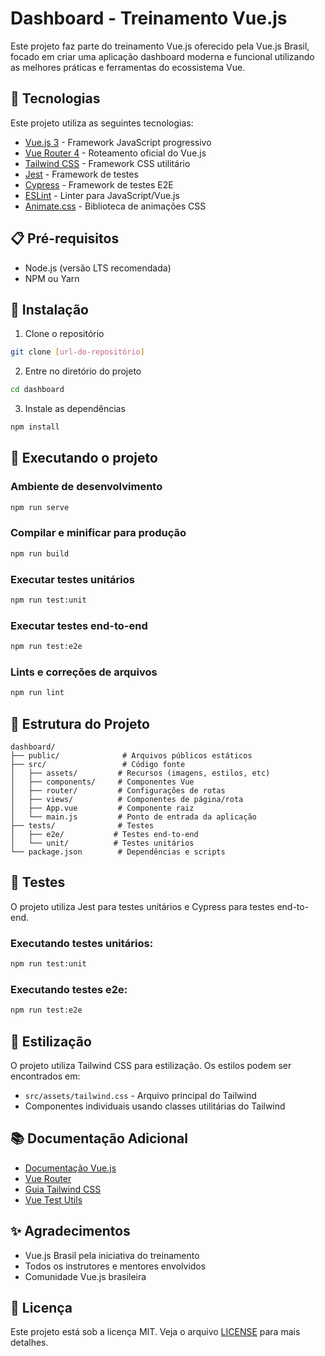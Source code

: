 # Dashboard - Treinamento Vue.js

Este projeto faz parte do treinamento Vue.js oferecido pela Vue.js Brasil, focado em criar uma aplicação dashboard moderna e funcional utilizando as melhores práticas e ferramentas do ecossistema Vue.

## 🚀 Tecnologias

Este projeto utiliza as seguintes tecnologias:

- [Vue.js 3](https://vuejs.org/) - Framework JavaScript progressivo
- [Vue Router 4](https://router.vuejs.org/) - Roteamento oficial do Vue.js
- [Tailwind CSS](https://tailwindcss.com/) - Framework CSS utilitário
- [Jest](https://jestjs.io/) - Framework de testes
- [Cypress](https://www.cypress.io/) - Framework de testes E2E
- [ESLint](https://eslint.org/) - Linter para JavaScript/Vue.js
- [Animate.css](https://animate.style/) - Biblioteca de animações CSS

## 📋 Pré-requisitos

- Node.js (versão LTS recomendada)
- NPM ou Yarn

## 🔧 Instalação

1. Clone o repositório
```bash
git clone [url-do-repositório]
```

2. Entre no diretório do projeto
```bash
cd dashboard
```

3. Instale as dependências
```bash
npm install
```

## 🚀 Executando o projeto

### Ambiente de desenvolvimento
```bash
npm run serve
```

### Compilar e minificar para produção
```bash
npm run build
```

### Executar testes unitários
```bash
npm run test:unit
```

### Executar testes end-to-end
```bash
npm run test:e2e
```

### Lints e correções de arquivos
```bash
npm run lint
```

## 📁 Estrutura do Projeto

```
dashboard/
├── public/              # Arquivos públicos estáticos
├── src/                 # Código fonte
│   ├── assets/         # Recursos (imagens, estilos, etc)
│   ├── components/     # Componentes Vue
│   ├── router/         # Configurações de rotas
│   ├── views/          # Componentes de página/rota
│   ├── App.vue         # Componente raiz
│   └── main.js         # Ponto de entrada da aplicação
├── tests/              # Testes
│   ├── e2e/           # Testes end-to-end
│   └── unit/          # Testes unitários
└── package.json        # Dependências e scripts
```

## 🧪 Testes

O projeto utiliza Jest para testes unitários e Cypress para testes end-to-end.

### Executando testes unitários:
```bash
npm run test:unit
```

### Executando testes e2e:
```bash
npm run test:e2e
```

## 🎨 Estilização

O projeto utiliza Tailwind CSS para estilização. Os estilos podem ser encontrados em:
- `src/assets/tailwind.css` - Arquivo principal do Tailwind
- Componentes individuais usando classes utilitárias do Tailwind

## 📚 Documentação Adicional

- [Documentação Vue.js](https://vuejs.org/)
- [Vue Router](https://router.vuejs.org/)
- [Guia Tailwind CSS](https://tailwindcss.com/docs)
- [Vue Test Utils](https://test-utils.vuejs.org/)

## ✨ Agradecimentos

- Vue.js Brasil pela iniciativa do treinamento
- Todos os instrutores e mentores envolvidos
- Comunidade Vue.js brasileira

## 📝 Licença

Este projeto está sob a licença MIT. Veja o arquivo [LICENSE](LICENSE) para mais detalhes.
